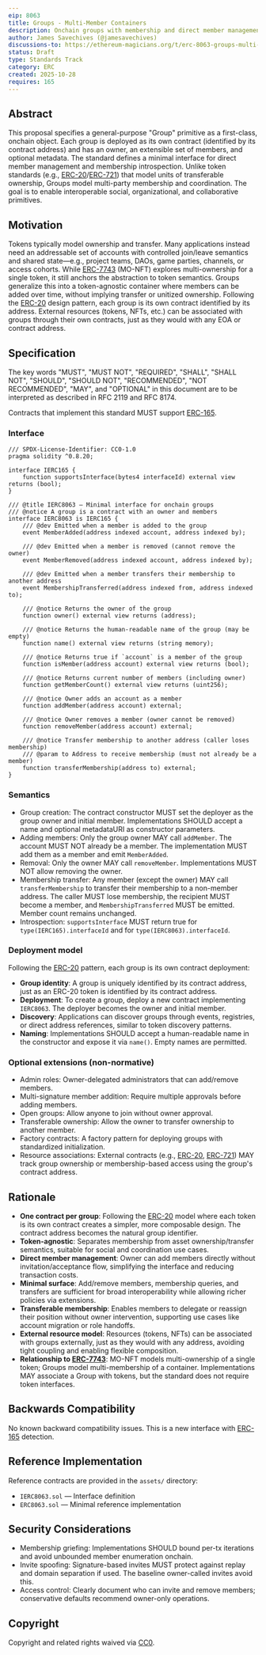 ```yaml
---
eip: 8063
title: Groups - Multi-Member Containers
description: Onchain groups with membership and direct member management.
author: James Savechives (@jamesavechives)
discussions-to: https://ethereum-magicians.org/t/erc-8063-groups-multi-member-onchain-containers-for-shared-resources/25999
status: Draft
type: Standards Track
category: ERC
created: 2025-10-28
requires: 165
---
```


## Abstract

This proposal specifies a general-purpose "Group" primitive as a first-class, onchain object. Each group is deployed as its own contract (identified by its contract address) and has an owner, an extensible set of members, and optional metadata. The standard defines a minimal interface for direct member management and membership introspection. Unlike token standards (e.g., [ERC-20](./eip-20.md)/[ERC-721](./eip-721.md)) that model units of transferable ownership, Groups model multi-party membership and coordination. The goal is to enable interoperable social, organizational, and collaborative primitives.

## Motivation

Tokens typically model ownership and transfer. Many applications instead need an addressable set of accounts with controlled join/leave semantics and shared state—e.g., project teams, DAOs, game parties, channels, or access cohorts. While [ERC-7743](./eip-7743.md) (MO-NFT) explores multi-ownership for a single token, it still anchors the abstraction to token semantics. Groups generalize this into a token-agnostic container where members can be added over time, without implying transfer or unitized ownership. Following the [ERC-20](./eip-20.md) design pattern, each group is its own contract identified by its address. External resources (tokens, NFTs, etc.) can be associated with groups through their own contracts, just as they would with any EOA or contract address.

## Specification

The key words "MUST", "MUST NOT", "REQUIRED", "SHALL", "SHALL NOT", "SHOULD", "SHOULD NOT", "RECOMMENDED", "NOT RECOMMENDED", "MAY", and "OPTIONAL" in this document are to be interpreted as described in RFC 2119 and RFC 8174.

Contracts that implement this standard MUST support [ERC-165](./eip-165.md).

### Interface

```solidity
/// SPDX-License-Identifier: CC0-1.0
pragma solidity ^0.8.20;

interface IERC165 {
    function supportsInterface(bytes4 interfaceId) external view returns (bool);
}

/// @title IERC8063 — Minimal interface for onchain groups
/// @notice A group is a contract with an owner and members
interface IERC8063 is IERC165 {
    /// @dev Emitted when a member is added to the group
    event MemberAdded(address indexed account, address indexed by);

    /// @dev Emitted when a member is removed (cannot remove the owner)
    event MemberRemoved(address indexed account, address indexed by);

    /// @dev Emitted when a member transfers their membership to another address
    event MembershipTransferred(address indexed from, address indexed to);

    /// @notice Returns the owner of the group
    function owner() external view returns (address);

    /// @notice Returns the human-readable name of the group (may be empty)
    function name() external view returns (string memory);

    /// @notice Returns true if `account` is a member of the group
    function isMember(address account) external view returns (bool);

    /// @notice Returns current number of members (including owner)
    function getMemberCount() external view returns (uint256);

    /// @notice Owner adds an account as a member
    function addMember(address account) external;

    /// @notice Owner removes a member (owner cannot be removed)
    function removeMember(address account) external;

    /// @notice Transfer membership to another address (caller loses membership)
    /// @param to Address to receive membership (must not already be a member)
    function transferMembership(address to) external;
}
```

### Semantics

- Group creation: The contract constructor MUST set the deployer as the group owner and initial member. Implementations SHOULD accept a name and optional metadataURI as constructor parameters.
- Adding members: Only the group owner MAY call `addMember`. The account MUST NOT already be a member. The implementation MUST add them as a member and emit `MemberAdded`.
- Removal: Only the owner MAY call `removeMember`. Implementations MUST NOT allow removing the owner.
- Membership transfer: Any member (except the owner) MAY call `transferMembership` to transfer their membership to a non-member address. The caller MUST lose membership, the recipient MUST become a member, and `MembershipTransferred` MUST be emitted. Member count remains unchanged.
- Introspection: `supportsInterface` MUST return true for `type(IERC165).interfaceId` and for `type(IERC8063).interfaceId`.

### Deployment model

Following the [ERC-20](./eip-20.md) pattern, each group is its own contract deployment:

- **Group identity**: A group is uniquely identified by its contract address, just as an ERC-20 token is identified by its contract address.
- **Deployment**: To create a group, deploy a new contract implementing `IERC8063`. The deployer becomes the owner and initial member.
- **Discovery**: Applications can discover groups through events, registries, or direct address references, similar to token discovery patterns.
- **Naming**: Implementations SHOULD accept a human-readable name in the constructor and expose it via `name()`. Empty names are permitted.

### Optional extensions (non-normative)

- Admin roles: Owner-delegated administrators that can add/remove members.
- Multi-signature member addition: Require multiple approvals before adding members.
- Open groups: Allow anyone to join without owner approval.
- Transferable ownership: Allow the owner to transfer ownership to another member.
- Factory contracts: A factory pattern for deploying groups with standardized initialization.
- Resource associations: External contracts (e.g., [ERC-20](./eip-20.md), [ERC-721](./eip-721.md)) MAY track group ownership or membership-based access using the group's contract address.

## Rationale

- **One contract per group**: Following the [ERC-20](./eip-20.md) model where each token is its own contract creates a simpler, more composable design. The contract address becomes the natural group identifier.
- **Token-agnostic**: Separates membership from asset ownership/transfer semantics, suitable for social and coordination use cases.
- **Direct member management**: Owner can add members directly without invitation/acceptance flow, simplifying the interface and reducing transaction costs.
- **Minimal surface**: Add/remove members, membership queries, and transfers are sufficient for broad interoperability while allowing richer policies via extensions.
- **Transferable membership**: Enables members to delegate or reassign their position without owner intervention, supporting use cases like account migration or role handoffs.
- **External resource model**: Resources (tokens, NFTs) can be associated with groups externally, just as they would with any address, avoiding tight coupling and enabling flexible composition.
- **Relationship to [ERC-7743](./eip-7743.md)**: MO-NFT models multi-ownership of a single token; Groups model multi-membership of a container. Implementations MAY associate a Group with tokens, but the standard does not require token interfaces.

## Backwards Compatibility

No known backward compatibility issues. This is a new interface with [ERC-165](./eip-165.md) detection.

## Reference Implementation

Reference contracts are provided in the `assets/` directory:

- `IERC8063.sol` — Interface definition
- `ERC8063.sol` — Minimal reference implementation

## Security Considerations

- Membership griefing: Implementations SHOULD bound per-tx iterations and avoid unbounded member enumeration onchain.
- Invite spoofing: Signature-based invites MUST protect against replay and domain separation if used. The baseline owner-called invites avoid this.
- Access control: Clearly document who can invite and remove members; conservative defaults recommend owner-only operations.

## Copyright

Copyright and related rights waived via [CC0](../LICENSE.md).


